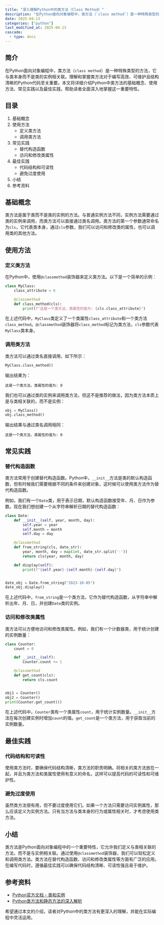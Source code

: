 ```yaml
---
title: "深入理解Python中的类方法（Class Method）"
description: "在Python面向对象编程中，类方法（`class method`）是一种特殊类型的方法，它与类本身而不是类的实例相关联。理解和掌握类方法对于编写高效、可维护且结构清晰的Python代码至关重要。本文将详细介绍Python中类方法的基础概念、使用方法、常见实践以及最佳实践，帮助读者全面深入地掌握这一重要特性。"
date: 2025-04-13
categories: ["python"]
last_modified_at: 2025-04-13
cascade:
  - type: docs
---
```



## 简介
在Python面向对象编程中，类方法（`class method`）是一种特殊类型的方法，它与类本身而不是类的实例相关联。理解和掌握类方法对于编写高效、可维护且结构清晰的Python代码至关重要。本文将详细介绍Python中类方法的基础概念、使用方法、常见实践以及最佳实践，帮助读者全面深入地掌握这一重要特性。

<!-- more -->
## 目录
1. 基础概念
2. 使用方法
    - 定义类方法
    - 调用类方法
3. 常见实践
    - 替代构造函数
    - 访问和修改类属性
4. 最佳实践
    - 代码结构和可读性
    - 避免过度使用
5. 小结
6. 参考资料

## 基础概念
类方法是属于类而不是类的实例的方法。与普通实例方法不同，实例方法需要通过类的实例来调用，而类方法可以直接通过类名调用。类方法的第一个参数通常命名为`cls`，它代表类本身，通过`cls`参数，我们可以访问和修改类的属性，也可以调用类的其他方法。

## 使用方法
### 定义类方法
在Python中，使用`@classmethod`装饰器来定义类方法。以下是一个简单的示例：

```python
class MyClass:
    class_attribute = 0

    @classmethod
    def class_method(cls):
        print(f"这是一个类方法，类属性的值为: {cls.class_attribute}")
```

在上述代码中，`MyClass`类定义了一个类属性`class_attribute`和一个类方法`class_method`。`@classmethod`装饰器将`class_method`标记为类方法，`cls`参数代表`MyClass`类本身。

### 调用类方法
类方法可以通过类名直接调用，如下所示：

```python
MyClass.class_method()
```

输出结果为：
```
这是一个类方法，类属性的值为: 0
```

我们也可以通过类的实例来调用类方法，但这不是推荐的做法，因为类方法本质上是与类相关联的，而不是实例：

```python
obj = MyClass()
obj.class_method()
```

输出结果与通过类名调用相同：
```
这是一个类方法，类属性的值为: 0
```

## 常见实践
### 替代构造函数
类方法常用于创建替代构造函数。Python中，`__init__`方法是类的默认构造函数，但有时候我们需要根据不同的条件来创建对象，这时候可以使用类方法作为替代构造函数。

例如，我们有一个`Date`类，用于表示日期，默认构造函数接受年、月、日作为参数。现在我们想创建一个从字符串解析日期的替代构造函数：

```python
class Date:
    def __init__(self, year, month, day):
        self.year = year
        self.month = month
        self.day = day

    @classmethod
    def from_string(cls, date_str):
        year, month, day = map(int, date_str.split('-'))
        return cls(year, month, day)

    def display(self):
        print(f"{self.year}-{self.month}-{self.day}")


date_obj = Date.from_string("2023-10-05")
date_obj.display()
```

在上述代码中，`from_string`是一个类方法，它作为替代构造函数，从字符串中解析出年、月、日，并创建`Date`类的实例。

### 访问和修改类属性
类方法可以方便地访问和修改类属性。例如，我们有一个计数器类，用于统计创建的实例数量：

```python
class Counter:
    count = 0

    def __init__(self):
        Counter.count += 1

    @classmethod
    def get_count(cls):
        return cls.count


obj1 = Counter()
obj2 = Counter()
print(Counter.get_count())
```

在上述代码中，`Counter`类有一个类属性`count`，用于统计实例数量。`__init__`方法在每次创建实例时增加`count`的值。`get_count`是一个类方法，用于获取当前的实例数量。

## 最佳实践
### 代码结构和可读性
使用类方法时，要确保代码结构清晰，类方法的职责明确。将相关的类方法放在一起，并且为类方法和类属性使用有意义的命名，这样可以提高代码的可读性和可维护性。

### 避免过度使用
虽然类方法很有用，但不要过度使用它们。如果一个方法只需要访问实例属性，那么应该定义为实例方法。只有当方法与类本身的行为或属性相关时，才考虑使用类方法。

## 小结
类方法是Python面向对象编程中的一个重要特性，它允许我们定义与类相关联的方法，而不是与实例相关联。通过使用`@classmethod`装饰器，我们可以轻松定义和调用类方法。类方法在替代构造函数、访问和修改类属性等方面有广泛的应用。在编写代码时，遵循最佳实践可以确保代码结构清晰、可读性强且易于维护。

## 参考资料
- [Python官方文档 - 类和实例](https://docs.python.org/3/tutorial/classes.html)
- [Python类方法和静态方法的深入解析](https://www.techwithtim.net/tutorials/game-development-with-python/class-methods/)

希望通过本文的介绍，读者对Python中的类方法有更深入的理解，并能在实际编程中灵活运用。